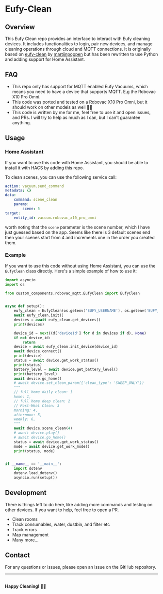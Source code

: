 # Eufy-Clean
## Overview
This Eufy Clean repo provides an interface to interact with Eufy cleaning devices. It includes functionalities to login, pair new devices, and manage cleaning operations through cloud and MQTT connections.
It is originally based on [eufy-clean](https://github.com/martijnpoppen/eufy-clean) by [martijnpoppen](https://github.com/martijnpoppen) but has been rewritten to use Python and adding support for Home Assistant.

## FAQ
- This repo only has support for MQTT enabled Eufy Vacuums, which means you need to have a device that supports MQTT. E.g the Robovac X10 Pro Omni.
- This code was ported and tested on a Robovac X10 Pro Omni, but it should work on other models as well 🤞🏼
- This code is written by me for me, feel free to use it and open issues, and PRs. I will try to help as much as I can, but I can't guarantee anything.


## Usage

### Home Assistant
If you want to use this code with Home Assistant, you should be able to install it with HACS by adding this repo.

To clean scenes, you can use the following service call:
```yaml
action: vacuum.send_command
metadata: {}
data:
    command: scene_clean
    params:
        scene: 5
target:
    entity_id: vacuum.robovac_x10_pro_omni
```
worth noting that the `scene` parameter is the scene number, which I have just guessed based on the app.
Seems like there is 3 default scenes end then your scenes start from 4 and increments one in the order you created them.


### Example
If you want to use this code without using Home Assistant, you can use the `EufyClean` class directly. Here's a simple example of how to use it:

```py
import asyncio
import os

from custom_components.robovac_mqtt.EufyClean import EufyClean


async def setup():
    eufy_clean = EufyClean(os.getenv('EUFY_USERNAME'), os.getenv('EUFY_PASSWORD'))
    await eufy_clean.init()
    devices = await eufy_clean.get_devices()
    print(devices)

    device_id = next((d['deviceId'] for d in devices if d), None)
    if not device_id:
        return
    device = await eufy_clean.init_device(device_id)
    await device.connect()
    print(device)
    status = await device.get_work_status()
    print(status)
    battery_level = await device.get_battery_level()
    print(battery_level)
    await device.go_home()
    # await device.set_clean_param({'clean_type': 'SWEEP_ONLY'})
    """
    // full home daily clean: 1
    home: 1,
    // full home deep clean: 2
    // Post-Meal Clean: 3
    morning: 4,
    afternoon: 5,
    weekly: 6,
    """
    await device.scene_clean(4)
    # await device.play()
    # await device.go_home()
    status = await device.get_work_status()
    mode = await device.get_work_mode()
    print(status, mode)


if __name__ == '__main__':
    import dotenv
    dotenv.load_dotenv()
    asyncio.run(setup())
```

## Development
There is things left to do here, like adding more commands and testing on other devices. If you want to help, feel free to open a PR.
- Clean rooms
- Track consumables, water, dustbin, and filter etc
- Track errors
- Map management
- Many more...

## Contact
For any questions or issues, please open an issue on the GitHub repository.

---
<br>
<b>Happy Cleaning! 🧹✨</b>
